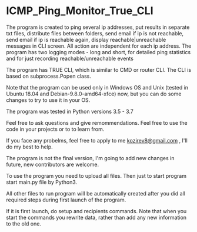# ICMP_Ping_Monitor_True_CLI
The program is created to ping several ip addresses, put results in separate txt files, distribute files between folders, send email if ip is not reachable, send email if ip is reachable again, display reachable|unreachable messages in CLI screen. All action are independent for each ip address. The program has two logging modes - long and short, for detailed ping statistics and for just recording reachable/unreachable events

The program has TRUE CLI, which is similar to CMD or router CLI. The CLI is based on subprocess.Popen class.

Note that the program can be used only in Windows OS and Unix (tested in Ubuntu 18.04 and Debian-9.8.0-amd64-xfce) now, but you can do some changes to try to use it in your OS.

The program was tested in Python versions 3.5 - 3.7

Feel free to ask questions and give remommendations. Feel free to use the code in your projects or to to learn from.

If you face any probelms, feel free to apply to me kozirev8@gmail.com , I'll do my best to help.

The program is not the final version, I'm going to add new changes in future, new contributors are welcome.

To use the program you need to upload all files. Then just to start program start main.py file by Python3. 

All other files to run program will be automatically created after you did all required steps during first launch of the program.

If it is first launch, do setup and recipients commands. Note that when you start the commands you rewrite data, rather than add any new information to the old one.


